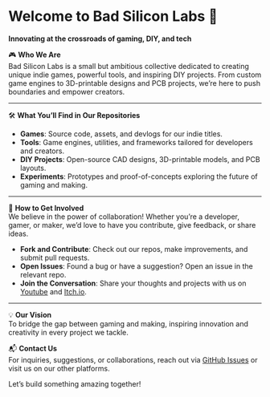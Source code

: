# Welcome to Bad Silicon Labs 🚀  

**Innovating at the crossroads of gaming, DIY, and tech**  

🎮 **Who We Are**  
Bad Silicon Labs is a small but ambitious collective dedicated to creating unique indie games, powerful tools, and inspiring DIY projects. From custom game engines to 3D-printable designs and PCB projects, we’re here to push boundaries and empower creators.  

---

🛠️ **What You’ll Find in Our Repositories**  

- **Games**: Source code, assets, and devlogs for our indie titles.  
- **Tools**: Game engines, utilities, and frameworks tailored for developers and creators.  
- **DIY Projects**: Open-source CAD designs, 3D-printable models, and PCB layouts.  
- **Experiments**: Prototypes and proof-of-concepts exploring the future of gaming and making.  

---

🤝 **How to Get Involved**  
We believe in the power of collaboration! Whether you’re a developer, gamer, or maker, we’d love to have you contribute, give feedback, or share ideas.  

- **Fork and Contribute**: Check out our repos, make improvements, and submit pull requests.  
- **Open Issues**: Found a bug or have a suggestion? Open an issue in the relevant repo.  
- **Join the Conversation**: Share your thoughts and projects with us on [Youtube](https://www.youtube.com/@BadSiliconLabs) and [Itch.io](https://bad-silicon-labs.itch.io/).  

---

💡 **Our Vision**  
To bridge the gap between gaming and making, inspiring innovation and creativity in every project we tackle.  

📬 **Contact Us**  
For inquiries, suggestions, or collaborations, reach out via [GitHub Issues](https://github.com/) or visit us on our other platforms.  

Let’s build something amazing together!  
